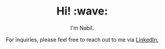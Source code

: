 <h1 align='center'> Hi! :wave:</h1>
<p align='center'>
I'm Nabil.
</p>
<p align='center'>For inquiries, please feel free to reach out to me via <a href="https://www.linkedin.com/in/nabil-sharif/">LinkedIn.</a></p>
